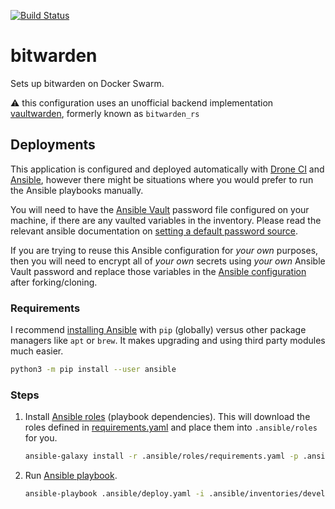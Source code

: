 [![Build Status](https://drone.kiwi-labs.net/api/badges/Diesel-Net/bitwarden/status.svg)](https://drone.kiwi-labs.net/Diesel-Net/bitwarden)

# bitwarden
Sets up bitwarden on Docker Swarm. 

:warning: this configuration uses an unofficial backend implementation [vaultwarden](https://github.com/dani-garcia/vaultwarden), formerly known as `bitwarden_rs`


## Deployments
This application is configured and deployed automatically with [Drone CI](https://github.com/harness/drone) and [Ansible](https://github.com/ansible/ansible), however there might be situations where you would prefer to run the Ansible playbooks manually. 

You will need to have the [Ansible Vault](https://docs.ansible.com/ansible/latest/user_guide/vault.html#encrypting-content-with-ansible-vault) password file configured on your machine, if there are any vaulted variables in the inventory. Please read the relevant ansible documentation on [setting a default password source](https://docs.ansible.com/ansible/latest/user_guide/vault.html#setting-a-default-password-source).

If you are trying to reuse this Ansible configuration for _your own_ purposes, then you will need to encrypt all of _your own_ secrets using _your own_ Ansible Vault password and replace those variables in the [Ansible configuration](.ansible) after forking/cloning.

### Requirements
I recommend [installing Ansible](https://docs.ansible.com/ansible/latest/installation_guide/intro_installation.html#installing-ansible) with `pip` (globally) versus other package managers like `apt` or `brew`. It makes upgrading and using third party modules much easier.
```bash
python3 -m pip install --user ansible
```

### Steps
1. Install [Ansible roles](https://docs.ansible.com/ansible/latest/user_guide/playbooks_reuse_roles.html) (playbook dependencies). This will download the roles defined in [requirements.yaml](.ansible/roles/requirements.yaml) and place them into `.ansible/roles` for you.
   ```bash
   ansible-galaxy install -r .ansible/roles/requirements.yaml -p .ansible/roles --force
   ```
2. Run [Ansible playbook](https://docs.ansible.com/ansible/latest/user_guide/playbooks_intro.html).
   ```bash
   ansible-playbook .ansible/deploy.yaml -i .ansible/inventories/development
   ```
